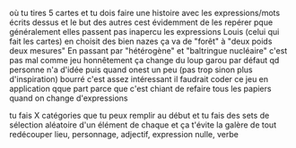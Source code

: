 
où tu tires 5 cartes et tu dois faire une histoire avec les expressions/mots écrits dessus
et le but des autres cest évidemment de les repérer pque généralement elles passent pas inapercu les expressions Louis (celui qui fait les cartes) en choisit des bien nazes
ça va de "forêt" à "deux poids deux mesures"
En passant par "hétérogène" et "baltringue nucléaire"
c'est pas mal comme jeu honnêtement ça change du loup garou par défaut qd personne n'a d'idée
puis quand onest un peu (pas trop sinon plus d'inspiration) bourré c'est assez intéressant
il faudrait coder ce jeu en application qque part parce que c'est chiant de refaire tous les papiers quand on change d'expressions


tu fais X catégories que tu peux remplir au début et tu fais des sets de sélection aléatoire d'un élément de chaque et ça t'évite la galère de tout redécouper
lieu, personnage, adjectif, expression nulle, verbe